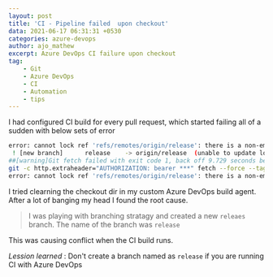 ```yaml
---
layout: post
title: 'CI - Pipeline failed  upon checkout'
data: 2021-06-17 06:31:31 +0530
categories: azure-devops
author: ajo_mathew
excerpt: Azure DevOps CI failure upon checkout
tag:
    - Git
    - Azure DevOps
    - CI
    - Automation
    - tips
---
```


I had configured CI build for every pull request, which started failing all of a sudden with below sets of error

``` bash
error: cannot lock ref 'refs/remotes/origin/release': there is a non-empty directory '.git/refs/remotes/origin/release' blocking reference 'refs/remotes/origin/release'
 ! [new branch]      release    -> origin/release  (unable to update local ref)
##[warning]Git fetch failed with exit code 1, back off 9.729 seconds before retry.
git -c http.extraheader="AUTHORIZATION: bearer ***" fetch --force --tags --prune --progress --no-recurse-submodules origin +refs/heads/*:refs/remotes/origin/* +refs/pull/2476/merge:refs/remotes/pull/2476/merge
error: cannot lock ref 'refs/remotes/origin/release': there is a non-empty directory '.git/refs/remotes/origin/release' blocking reference 'refs/remotes/origin/release'

```

I tried clearning the checkout dir in my custom Azure DevOps build agent. After a lot of banging my head I found the root cause.

> I was playing with branching stratagy and created a new `releaes` branch. The name of the branch was `release`

This was causing conflict when the CI build runs.

_Lession learned_ : Don't create a branch named as `release` if you are running CI with Azure DevOps
